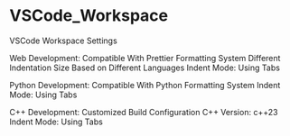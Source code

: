 # VSCode_Workspace
VSCode Workspace Settings

Web Development:
Compatible With Prettier Formatting System
Different Indentation Size Based on Different Languages
Indent Mode: Using Tabs

Python Development:
Compatible With Python Formatting System
Indent Mode: Using Tabs

C++ Development:
Customized Build Configuration
C++ Version: c++23
Indent Mode: Using Tabs

